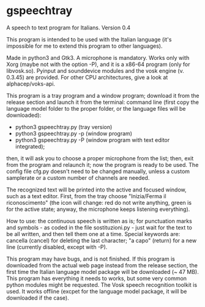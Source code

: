 # gspeechtray
A speech to text program for Italians. Version 0.4

This program is intended to be used with the Italian language (it's impossible for me to extend this program to other languages).

Made in python3 and Gtk3. A microphone is mandatory. Works only with Xorg (maybe not with the option -P), and it is a x86-64 program (only for libvosk.so). Pyinput and sounddevice modules and the vosk engine (v. 0.3.45) are provided. For other CPU architectures, give a look at alphacep/voks-api.

This program is a tray program and a window program; download it from the release section and launch it from the terminal: command line (first copy the language model folder to the proper folder, or the language files will be downloaded): 

- python3 gspeechtray.py (tray version)
- python3 gspeechtray.py -p (window program)
- python3 gspeechtray.py -P (window program with text editor integrated);

then, it will ask you to choose a proper microphone from the list; then, exit from the program and relaunch it; now the program is ready to be used. The config file cfg.py doesn't need to be changed manually, unless a custom samplerate or a custom number of channels are needed.

The recognized text will be printed into the active and focused window, such as a text editor. First, from the tray choose "Inizia/Ferma il riconoscimento" (the icon will change: red do not write anything, green is for the active state; anyway, the microphone keeps listening everything). 

How to use: the continuous speech is written as is; for punctuation marks and symbols - as coded in the file sostituzioni.py - just wait for the text to be all written, and then tell them one at a time. Special keywords are: cancella (cancel) for deleting the last character; "a capo" (return) for a new line (currently disabled, except with -P).

This program may have bugs, and is not finished. If this program is downloaded from the actual web page instead from the release section, the first time the Italian language model package will be downloaded (~ 47 MB). This program has everything it needs to works, but some very common python modules might be requested. The Vosk speech recognition toolkit is used. It works offline (excpet for the language model package, it will be downloaded if the case).

